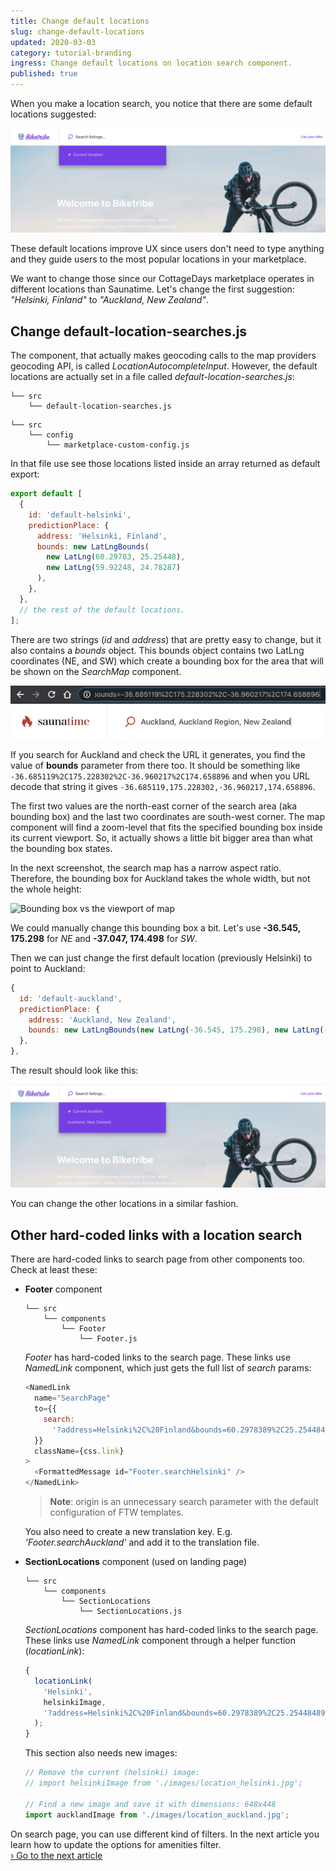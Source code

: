 ```yaml
---
title: Change default locations
slug: change-default-locations
updated: 2020-03-03
category: tutorial-branding
ingress: Change default locations on location search component.
published: true
---
```


When you make a location search, you notice that there are some default
locations suggested:

![Default search locations component rendered](./default-search-locations.png)

These default locations improve UX since users don't need to type
anything and they guide users to the most popular locations in your
marketplace.

We want to change those since our CottageDays marketplace operates in
different locations than Saunatime. Let's change the first suggestion:
_"Helsinki, Finland"_ to _"Auckland, New Zealand"_.

## Change default-location-searches.js

The component, that actually makes geocoding calls to the map providers
geocoding API, is called _LocationAutocompleteInput_. However, the
default locations are actually set in a file called
_default-location-searches.js_:

```shell
└── src
    └── default-location-searches.js
```

<extrainfo title="FTW-product has moved config files into a different location">

```shell
└── src
    └── config
        └── marketplace-custom-config.js
```

</extrainfo>

In that file use see those locations listed inside an array returned as
default export:

```js
export default [
  {
    id: 'default-helsinki',
    predictionPlace: {
      address: 'Helsinki, Finland',
      bounds: new LatLngBounds(
        new LatLng(60.29783, 25.25448),
        new LatLng(59.92248, 24.78287)
      ),
    },
  },
  // the rest of the default locations.
];
```

There are two strings (_id_ and _address_) that are pretty easy to
change, but it also contains a _bounds_ object. This bounds object
contains two LatLng coordinates (NE, and SW) which create a bounding box
for the area that will be shown on the _SearchMap_ component.

![Find bounds for Auckland](find-bounds-for-auckland.png)

If you search for Auckland and check the URL it generates, you find the
value of **bounds** parameter from there too. It should be something
like `-36.685119%2C175.228302%2C-36.960217%2C174.658896` and when you
URL decode that string it gives
`-36.685119,175.228302,-36.960217,174.658896`.

The first two values are the north-east corner of the search area (aka
bounding box) and the last two coordinates are south-west corner. The
map component will find a zoom-level that fits the specified bounding
box inside its current viewport. So, it actually shows a little bit
bigger area than what the bounding box states.

In the next screenshot, the search map has a narrow aspect ratio.
Therefore, the bounding box for Auckland takes the whole width, but not
the whole height:

![Bounding box vs the viewport of map](corners-of-bounding-box.png)

We could manually change this bounding box a bit. Let's use **-36.545,
175.298** for _NE_ and **-37.047, 174.498** for _SW_.

Then we can just change the first default location (previously Helsinki)
to point to Auckland:

```js
{
  id: 'default-auckland',
  predictionPlace: {
    address: 'Auckland, New Zealand',
    bounds: new LatLngBounds(new LatLng(-36.545, 175.298), new LatLng(-37.047,174.498)),
  },
},
```

The result should look like this:

![Auckland in default locations](auckland-in-default-locations.png)

You can change the other locations in a similar fashion.

## Other hard-coded links with a location search

There are hard-coded links to search page from other components too.
Check at least these:

- **Footer** component

    <extrainfo title="Extra: adjust locations listed in Footer component">

  ```shell
  └── src
      └── components
          └── Footer
              └── Footer.js
  ```

  _Footer_ has hard-coded links to the search page. These links use
  _NamedLink_ component, which just gets the full list of _search_
  params:

  ```js
  <NamedLink
    name="SearchPage"
    to={{
      search:
        '?address=Helsinki%2C%20Finland&bounds=60.2978389%2C25.254484899999966%2C59.9224887%2C24.782875800000056&origin=60.16985569999999%2C24.93837910000002',
    }}
    className={css.link}
  >
    <FormattedMessage id="Footer.searchHelsinki" />
  </NamedLink>
  ```

  > **Note**: origin is an unnecessary search parameter with the default
  > configuration of FTW templates.

  You also need to create a new translation key. E.g.
  _'Footer.searchAuckland'_ and add it to the translation file.

    </extrainfo>

- **SectionLocations** component (used on landing page)

    <extrainfo title="Extra: adjust locations listed in SectionLocations component">

  ```shell
  └── src
      └── components
          └── SectionLocations
              └── SectionLocations.js
  ```

  _SectionLocations_ component has hard-coded links to the search page.
  These links use _NamedLink_ component through a helper function
  (_locationLink_):

  ```js
  {
    locationLink(
      'Helsinki',
      helsinkiImage,
      '?address=Helsinki%2C%20Finland&bounds=60.2978389%2C25.254484899999966%2C59.9224887%2C24.782875800000056&origin=60.16985569999999%2C24.93837910000002'
    );
  }
  ```

  This section also needs new images:

  ```js
  // Remove the current (helsinki) image:
  // import helsinkiImage from './images/location_helsinki.jpg';

  // Find a new image and save it with dimensions: 648x448
  import aucklandImage from './images/location_auckland.jpg';
  ```

    </extrainfo>

On search page, you can use different kind of filters. In the next
article you learn how to update the options for amenities filter.<br />
[› Go to the next article](/tutorial-branding/customize-amenities-filter/)
